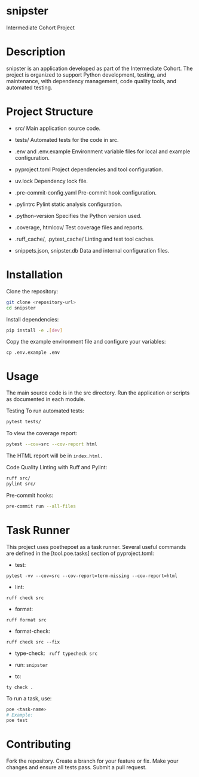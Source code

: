# snipster
Intermediate Cohort Project

# Description
snipster is an application developed as part of the Intermediate Cohort. The project is organized to support Python development, testing, and maintenance, with dependency management, code quality tools, and automated testing.

# Project Structure
- src/
Main application source code.

- tests/
Automated tests for the code in src.

- .env and .env.example
Environment variable files for local and example configuration.

- pyproject.toml
Project dependencies and tool configuration.

- uv.lock
Dependency lock file.

- .pre-commit-config.yaml
Pre-commit hook configuration.

- .pylintrc
Pylint static analysis configuration.

- .python-version
Specifies the Python version used.

- .coverage, htmlcov/
Test coverage files and reports.

- .ruff_cache/, .pytest_cache/
Linting and test tool caches.

- snippets.json, snipster.db
Data and internal configuration files.

# Installation
Clone the repository:
```bash
git clone <repository-url>
cd snipster
```

Install dependencies:
```bash
pip install -e .[dev]
```

Copy the example environment file and configure your variables:
```bashbash
cp .env.example .env
```

# Usage
The main source code is in the src directory. Run the application or scripts as documented in each module.

Testing
To run automated tests:
```bash
pytest tests/
```

To view the coverage report:
```bash
pytest --cov=src --cov-report html
```

The HTML report will be in `index.html.`

Code Quality
Linting with Ruff and Pylint:
```bash
ruff src/
pylint src/
```

Pre-commit hooks:
```bash
pre-commit run --all-files
```
# Task Runner
This project uses poethepoet as a task runner. Several useful commands are defined in the [tool.poe.tasks] section of pyproject.toml:

- test:

```pytest -vv --cov=src --cov-report=term-missing --cov-report=html```

- lint:

```ruff check src```

- format:

```ruff format src```

- format-check:

```ruff check src --fix```

- type-check:
``` ruff typecheck src```

- run:
```snipster```

- tc:

```ty check .```

To run a task, use:

```bash
poe <task-name>
# Example:
poe test
```

# Contributing
Fork the repository.
Create a branch for your feature or fix.
Make your changes and ensure all tests pass.
Submit a pull request.
